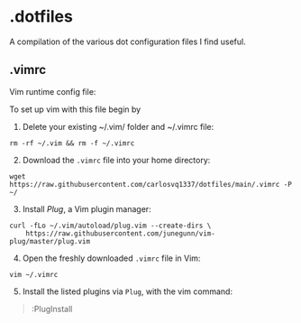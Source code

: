# .dotfiles

A compilation of the various dot configuration files I find useful.

## .vimrc

Vim runtime config file:

To set up vim with this file begin by

1. Delete your existing ~/.vim/ folder and ~/.vimrc file:

```
rm -rf ~/.vim && rm -f ~/.vimrc
```  

2. Download the `.vimrc` file into your home directory:

```
wget https://raw.githubusercontent.com/carlosvq1337/dotfiles/main/.vimrc -P ~/
```
3. Install *Plug*, a Vim plugin manager:

```
curl -fLo ~/.vim/autoload/plug.vim --create-dirs \
    https://raw.githubusercontent.com/junegunn/vim-plug/master/plug.vim
```
4. Open the freshly downloaded `.vimrc` file in Vim:

```
vim ~/.vimrc
```
5. Install the listed plugins via `Plug`, with the vim command:

> :PlugInstall

